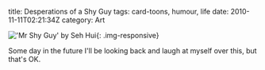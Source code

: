 title: Desperations of a Shy Guy
tags: card-toons, humour, life
date: 2010-11-11T02:21:34Z
category: Art

!['Mr Shy Guy' by Seh Hui]({filename}/images/2010/11/MrShyGuy.jpg){: .img-responsive}

Some day in the future I'll be looking back and laugh at myself over this, but that's OK.
